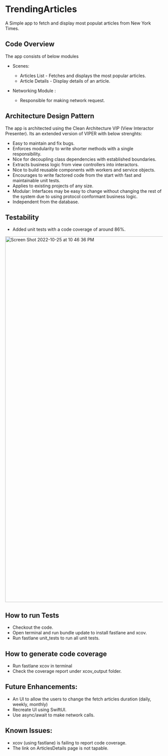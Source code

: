 # TrendingArticles

A Simple app to fetch and display most populat articles from New York Times.


## Code Overview

The app consists of below modules

- Scenes:
    - Articles List - Fetches and displays the most popular articles.
    - Article Details - Display details of an article.

- Networking Module : 
    - Responsible for making network request.


## Architecture Design Pattern

The app is architected using the Clean Architecture VIP  (View Interactor Presenter). Its an extended version of VIPER with below strenghts:
  - Easy to maintain and fix bugs.
  - Enforces modularity to write shorter methods with a single responsibility.
  - Nice for decoupling class dependencies with established boundaries.
  - Extracts business logic from view controllers into interactors.
  - Nice to build reusable components with workers and service objects.
  - Encourages to write factored code from the start with fast and maintainable unit tests.
  - Applies to existing projects of any size.
  - Modular: Interfaces may be easy to change without changing the rest of the system due to using protocol conformant business logic.
  - Independent from the database.



## Testability

- Added unit tests with a code coverage of around 86%.
<img width="1169" alt="Screen Shot 2022-10-25 at 10 46 36 PM" src="https://user-images.githubusercontent.com/5484993/197856550-d97e23ec-764a-4696-8dce-b7c7849fd88b.png">



## How to run Tests
- Checkout the code.
- Open terminal and run bundle update to install fastlane and xcov.
- Run fastlane unit_tests to run all unit tests.

## How to generate code coverage
- Run fastlane xcov in terminal
- Check the coverage report under xcov_output folder.


## Future Enhancements:
- An UI to allow the users to change the fetch articles duration (daily, weekly, monthly)
- Recreate UI using SwiftUI.
- Use async/await to make network calls.

## Known Issues:
- xcov (using fastlane) is failing to report code coverage.
- The link on ArticlesDetails page is not tapable.
